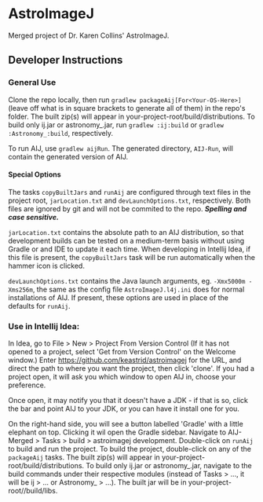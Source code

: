 # AstroImageJ

Merged project of Dr. Karen Collins' AstroImageJ.

## Developer Instructions

### General Use

Clone the repo locally, then run `gradlew packageAij[For<Your-OS-Here>]` (leave off what is in square brackets to
generate all of them) in the repo's folder. The built zip(s) will appear in your-project-root/build/distributions. To
build only ij.jar or astronomy_.jar, run `gradlew :ij:build` or `gradlew :Astronomy_:build`, respectively.

To run AIJ, use `gradlew aijRun`. The generated directory, `AIJ-Run`, will contain the generated version of AIJ.

#### Special Options
The tasks `copyBuiltJars` and `runAij` are configured through text files in the project root, `jarLocation.txt` and
`devLaunchOptions.txt`, respectively. Both files are ignored by git and will not be commited to the repo. 
***Spelling and case sensitive.***

`jarLocation.txt` contains the absolute path to an AIJ distribution, so that development builds can be tested on a 
medium-term basis without using Gradle or and IDE to update it each time. When developing in Intellij Idea, if this file
is present, the `copyBuiltJars` task will be run automatically when the hammer icon is clicked.

`devLaunchOptions.txt` contains the Java launch arguments, eg. `-Xmx5000m -Xms256m`, the same as the config file `AstroImageJ.l4j.ini` does for 
normal installations of AIJ. If present, these options are used in place of the defaults for `runAij`.

### Use in Intellij Idea:

In Idea, go to File > New > Project From Version Control (If it has not opened to a project, select 'Get from Version
Control' on the Welcome window.)
Enter https://github.com/keastrid/astroimagej for the URL, and direct the path to where you want the project, then
click 'clone'. If you had a project open, it will ask you which window to open AIJ in, choose your preference.

Once open, it may notify you that it doesn't have a JDK - if that is so, click the bar and point AIJ to your JDK, or you
can have it install one for you.

On the right-hand side, you will see a button labelled 'Gradle' with a little elephant on top. Clicking it wil open the
Gradle sidebar. Navigate to AIJ-Merged > Tasks > build > astroimagej development. Double-click on `runAij` to build and
run the project. To build the project, double-click on any of the `packageAij` tasks. The built zip(s) will appear in
your-project-root/build/distributions. To build only ij.jar or astronomy_.jar, navigate to the build commands under
their respective modules (instead of Tasks > ..., it will be ij > ... or Astronomy_ > ...). The built jar will be in
your-project-root/<ij or Astronomy_>/build/libs.
